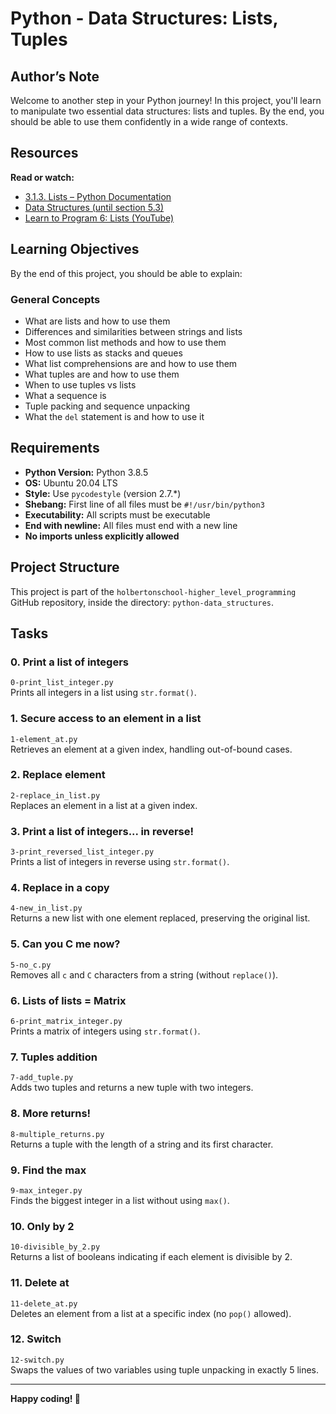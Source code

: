 # Python - Data Structures: Lists, Tuples

## Author’s Note
Welcome to another step in your Python journey! In this project, you'll learn to manipulate two essential data structures: lists and tuples. By the end, you should be able to use them confidently in a wide range of contexts.

## Resources

**Read or watch:**
- [3.1.3. Lists – Python Documentation](https://docs.python.org/3/tutorial/introduction.html#lists)
- [Data Structures (until section 5.3)](https://docs.python.org/3/tutorial/datastructures.html)
- [Learn to Program 6: Lists (YouTube)](https://www.youtube.com/playlist?list=PLGLfVvz_LVvTn3cK5e6LjhgGiSeVlIRwt)

## Learning Objectives

By the end of this project, you should be able to explain:

### General Concepts
- What are lists and how to use them
- Differences and similarities between strings and lists
- Most common list methods and how to use them
- How to use lists as stacks and queues
- What list comprehensions are and how to use them
- What tuples are and how to use them
- When to use tuples vs lists
- What a sequence is
- Tuple packing and sequence unpacking
- What the `del` statement is and how to use it

## Requirements

- **Python Version:** Python 3.8.5
- **OS:** Ubuntu 20.04 LTS
- **Style:** Use `pycodestyle` (version 2.7.*)
- **Shebang:** First line of all files must be `#!/usr/bin/python3`
- **Executability:** All scripts must be executable
- **End with newline:** All files must end with a new line
- **No imports unless explicitly allowed**

## Project Structure

This project is part of the `holbertonschool-higher_level_programming` GitHub repository, inside the directory: `python-data_structures`.

## Tasks

### 0. Print a list of integers
`0-print_list_integer.py`  
Prints all integers in a list using `str.format()`.

### 1. Secure access to an element in a list
`1-element_at.py`  
Retrieves an element at a given index, handling out-of-bound cases.

### 2. Replace element
`2-replace_in_list.py`  
Replaces an element in a list at a given index.

### 3. Print a list of integers... in reverse!
`3-print_reversed_list_integer.py`  
Prints a list of integers in reverse using `str.format()`.

### 4. Replace in a copy
`4-new_in_list.py`  
Returns a new list with one element replaced, preserving the original list.

### 5. Can you C me now?
`5-no_c.py`  
Removes all `c` and `C` characters from a string (without `replace()`).

### 6. Lists of lists = Matrix
`6-print_matrix_integer.py`  
Prints a matrix of integers using `str.format()`.

### 7. Tuples addition
`7-add_tuple.py`  
Adds two tuples and returns a new tuple with two integers.

### 8. More returns!
`8-multiple_returns.py`  
Returns a tuple with the length of a string and its first character.

### 9. Find the max
`9-max_integer.py`  
Finds the biggest integer in a list without using `max()`.

### 10. Only by 2
`10-divisible_by_2.py`  
Returns a list of booleans indicating if each element is divisible by 2.

### 11. Delete at
`11-delete_at.py`  
Deletes an element from a list at a specific index (no `pop()` allowed).

### 12. Switch
`12-switch.py`  
Swaps the values of two variables using tuple unpacking in exactly 5 lines.

---

**Happy coding! 🚀**


